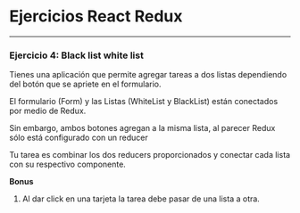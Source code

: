 # Ejercicios React Redux
___

### Ejercicio 4: Black list white list

Tienes una aplicación que permite agregar tareas a dos listas dependiendo del 
botón que se apriete en el formulario.

El formulario (Form) y las Listas (WhiteList y BlackList) están conectados
por medio de Redux.

Sin embargo, ambos botones agregan a la misma lista, al parecer Redux sólo está
configurado con un reducer

Tu tarea es combinar los dos reducers proporcionados y conectar
cada lista con su respectivo componente.

**Bonus**

1. Al dar click en una tarjeta la tarea debe pasar de una lista a otra.
